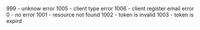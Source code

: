 999 - unknow error
1005 - client type error
1006 - client register email error
0 - no error
1001 - resource not found
1002 - token is invalid
1003 - token is expird